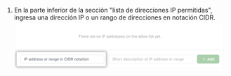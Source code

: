 1. En la parte inferior de la sección "lista de direcciones IP permitidas", ingresa una dirección IP o un rango de direcciones en notación CIDR. ![Campo clave para agregar una dirección IP](/assets/images/help/security/ip-address-field.png)
